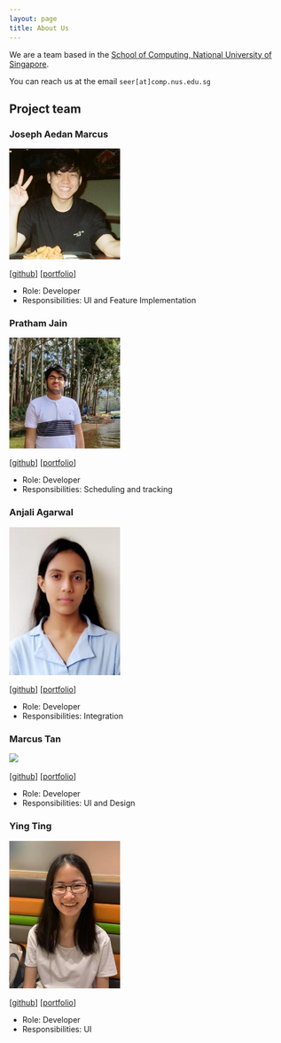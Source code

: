 ```yaml
---
layout: page
title: About Us
---
```


We are a team based in the [School of Computing, National University of Singapore](http://www.comp.nus.edu.sg).

You can reach us at the email `seer[at]comp.nus.edu.sg`

## Project team

### Joseph Aedan Marcus

<img src="images/josephaedan.png" width="200px">

[[github](https://github.com/josephaedan)]
[[portfolio](team/josephaedan.md)]

* Role: Developer
* Responsibilities: UI and Feature Implementation

### Pratham Jain

<img src="images/pratham31012002.png" width="200px">

[[github](https://github.com/pratham31012002)]
[[portfolio](team/pratham31012002.md)]

* Role: Developer
* Responsibilities: Scheduling and tracking

### Anjali Agarwal

<img src="images/agarwal-anjali.png" width="200px">

[[github](http://github.com/agarwal-anjali)]
[[portfolio](team/agarwal-anjali.md)]

* Role: Developer
* Responsibilities: Integration

### Marcus Tan

<img src="images/emptygx.png" width="200px">

[[github](http://github.com/emptygx)]
[[portfolio](team/emptygx.md)]

* Role: Developer
* Responsibilities: UI and Design

### Ying Ting
<img src="images/ytingtan.png" width="200px">

[[github](http://github.com/ytingtan)]
[[portfolio](team/ytingtan.md)]

* Role: Developer
* Responsibilities: UI
